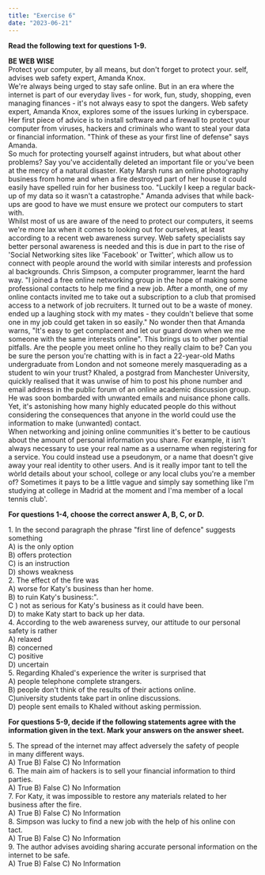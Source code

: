 ```yaml
---
title: "Exercise 6"
date: "2023-06-21"
---
```


**Read the following text for questions 1-9.**

**BE WEB WISE**  
Protect your computer, by all means, but don't forget to protect your. self, advises web safety expert, Amanda Knox.  
We're always being urged to stay safe online. But in an era where the internet is part of our everyday lives - for work, fun, study, shopping, even managing finances - it's not always easy to spot the dangers. Web safety expert, Amanda Knox, explores some of the issues lurking in cyberspace. Her first piece of advice is to install software and a firewall to protect your computer from viruses, hackers and criminals who want to steal your data or financial information. "Think of these as your first line of defense" says Amanda.  
So much for protecting yourself against intruders, but what about other problems? Say you've accidentally deleted an important file or you've been at the mercy of a natural disaster. Katy Marsh runs an online photography business from home and when a fire destroyed part of her house it could easily have spelled ruin for her business too. "Luckily I keep a regular back-up of my data so it wasn't a catastrophe." Amanda advises that while back-ups are good to have we must ensure we protect our computers to start with.  
Whilst most of us are aware of the need to protect our computers, it seems we're more lax when it comes to looking out for ourselves, at least according to a recent web awareness survey. Web safety specialists say better personal awareness is needed and this is due in part to the rise of 'Social Networking sites like 'Facebook' or Twitter', which allow us to connect with people around the world with similar interests and profession al backgrounds. Chris Simpson, a computer programmer, learnt the hard way. "I joined a free online networking group in the hope of making some professional contacts to help me find a new job. After a month, one of my online contacts invited me to take out a subscription to a club that promised access to a network of job recruiters. It turned out to be a waste of money. ended up a laughing stock with my mates - they couldn't believe that some one in my job could get taken in so easily." No wonder then that Amanda warns, "It's easy to get complacent and let our guard down when we me someone with the same interests online". This brings us to other potential pitfalls. Are the people you meet online ho they really claim to be? Can you be sure the person you're chatting with is in fact a 22-year-old Maths undergraduate from London and not someone merely masquerading as a student to win your trust? Khaled, a postgrad from Manchester University, quickly realised that it was unwise of him to post his phone number and email address in the public forum of an online academic discussion group. He was soon bombarded with unwanted emails and nuisance phone calls. Yet, it's astonishing how many highly educated people do this without considering the consequences that anyone in the world could use the information to make (unwanted) contact.  
When networking and joining online communities it's better to be cautious about the amount of personal information you share. For example, it isn't always necessary to use your real name as a username when registering for a service. You could instead use a pseudonym, or a name that doesn't give away your real identity to other users. And is it really impor tant to tell the wòrld details about your school, college or any local clubs you're a member of? Sometimes it pays to be a little vague and simply say something like l'm studying at college in Madrid at the moment and I'ma member of a local tennis club'.

**For questions 1-4, choose the correct answer A, B, C, or D.**

1\. In the second paragraph the phrase "first line of defence" suggests something  
A) is the only option  
B) offers protection  
C) is an instruction  
D) shows weakness  
2\. The effect of the fire was  
A) worse for Katy's business than her home.  
B) to ruin Katy's business:".  
C ) not as serious for Katy's business as it could have been.  
D) to make Katy start to back up her data.  
4\. According to the web awareness survey, our attitude to our personal safety is rather  
A) relaxed  
B) concerned  
C) positive  
D) uncertain  
5\. Regarding Khaled's experience the writer is surprised that  
A) people telephone complete strangers.  
B) people don't think of the results of their actions online.  
C)university students take part in online discussions.  
D) people sent emails to Khaled without asking permission.

**For questions 5-9, decide if the following statements agree with the  
information given in the text. Mark your answers on the answer sheet.**

5\. The spread of the internet may affect adversely the safety of people  
in many different ways.  
A) True B) False C) No Information  
6\. The main aim of hackers is to sell your financial information to third parties.  
A) True B) False C) No Information  
7\. For Katy, it was impossible to restore any materials related to her business after the fire.  
A) True B) False C) No Information  
8\. Simpson was lucky to find a new job with the help of his online con  
tact.  
A) True B) False C) No Information  
9\. The author advises avoiding sharing accurate personal information on the internet to be safe.  
A) True B) False C) No Information
